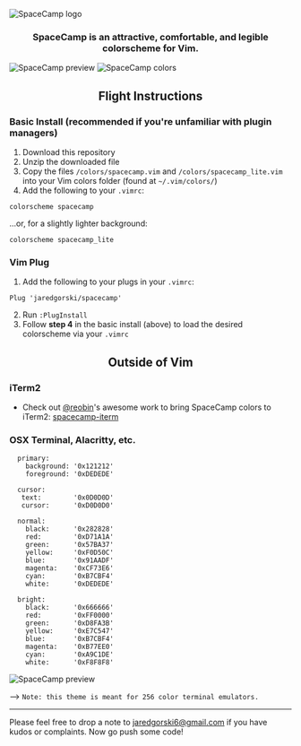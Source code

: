 ![SpaceCamp logo](https://github.com/jaredgorski/SpaceCamp/raw/master/.media/spacecamp_header_lt.svg?sanitize=true)

<div align="center">
  <h3>
    SpaceCamp is an attractive, comfortable, and legible colorscheme for Vim.
  </h3>
</div>

![SpaceCamp preview](https://github.com/jaredgorski/SpaceCamp/raw/master/.media/spacecamp_preview.png)
![SpaceCamp colors](https://github.com/jaredgorski/SpaceCamp/raw/master/.media/spacecamp_colors.svg?sanitize=true)

<div align="center">
  <h2>
    Flight Instructions
  </h2>
</div>

### Basic Install (recommended if you're unfamiliar with plugin managers)
1) Download this repository
2) Unzip the downloaded file
3) Copy the files `/colors/spacecamp.vim` and `/colors/spacecamp_lite.vim` into your Vim colors folder (found at `~/.vim/colors/`)
4) Add the following to your `.vimrc`:
```vim
colorscheme spacecamp
```
...or, for a slightly lighter background:
```vim
colorscheme spacecamp_lite
```

### Vim Plug
1) Add the following to your plugs in your `.vimrc`:
```vim
Plug 'jaredgorski/spacecamp'
```
2) Run `:PlugInstall`
3) Follow **step 4** in the basic install (above) to load the desired colorscheme via your `.vimrc`

<div align="center">
  <h2>
    Outside of Vim
  </h2>
</div>

### iTerm2
- Check out [@reobin](https://github.com/reobin)'s awesome work to bring SpaceCamp colors to iTerm2: [spacecamp-iterm](https://github.com/reobin/spacecamp-iterm)

### OSX Terminal, Alacritty, etc.

```
  primary:
    background: '0x121212'
    foreground: '0xDEDEDE'

  cursor:
   text:        '0x0D0D0D'
   cursor:      '0xD0D0D0'

  normal: 
    black:      '0x282828'
    red:        '0xD71A1A'
    green:      '0x57BA37'
    yellow:     '0xF0D50C'
    blue:       '0x91AADF'
    magenta:    '0xCF73E6'
    cyan:       '0xB7CBF4'
    white:      '0xDEDEDE'

  bright: 
    black:      '0x666666'
    red:        '0xFF0000'
    green:      '0xD8FA3B'
    yellow:     '0xE7C547'
    blue:       '0xB7CBF4'
    magenta:    '0xB77EE0'
    cyan:       '0xA9C1DE'
    white:      '0xF8F8F8'
```

![SpaceCamp preview](https://github.com/jaredgorski/SpaceCamp/raw/master/.media/spacecamp_termcolors.png)

--> ```Note: this theme is meant for 256 color terminal emulators.```

---

Please feel free to drop a note to jaredgorski6@gmail.com if you have kudos or complaints. Now go push some code!
